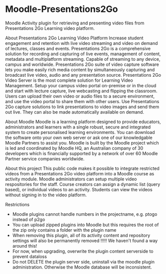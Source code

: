 # Moodle-Presentations2Go
Moodle Activity plugin for retrieving and presenting video files from Presentations 2Go Learning video platform.

About Presentations 2Go Learning Video Platform
Increase student engagement and retention with live video streaming and video on demand of lectures, classes and events. Presentations 2Go is a comprehensive solution for recording and capturing of live events, management of content, metadata and multiplatform streaming. Capable of streaming to any device, campus and worldwide.
Presentations 2Go suite of video capture software lets you make easily rich media content by simultaneously capturing and broadcast live video, audio and any presentation source.
Presentations 2Go Video Server is the most complete solution for Learning Video Management. Setup your campus video portal on-premise or in the cloud and start with lecture capture, live webcasting and flipping the classroom.
Users can upload their own video or audio files to a secure environment, and use the video portal to share them with other users. Use Presentations 2Go capture solutions to link presentations to video images and send them out live. They can also be made automatically available on demand.


About Moodle
Moodle is a learning platform designed to provide educators, administrators and learners with a single robust, secure and integrated system to create personalised learning environments. You can download the software onto your own web server or ask one of our knowledgable Moodle Partners to assist you.
Moodle is built by the Moodle project which is led and coordinated by Moodle HQ, an Australian company of 30 developers which is financially supported by a network of over 60 Moodle Partner service companies worldwide.


About this project
This public code makes it possible to integrate restricted videos from a Presentations 2Go video platform into a Moodle course as activity module.
Moodle administrators can setup multiple video respositories for the staff. Course creators can assign a dynamic list (query based), or individual videos to an activity. 
Students can view the videos without signing in to the video platform. 

Restrictions
- Moodle plugins cannot handle numbers in the projectname, e.g. ptogo instead of p2go
- You can upload zipped plugins into Moodle but this requires the root of the zip only contains a folder with the plugin name 
- When removing this plugin, all of its activity content and repository settings will also be permanently removed !!!!! We haven't found a way around this!
- For now, when upgrading, overwrite the plugin content serverside to prevent dataloss 
- Do not DELETE the plugin server side, uninstall via the moodle plugin administration. Otherwise the Moodle database will be inconsistent.






